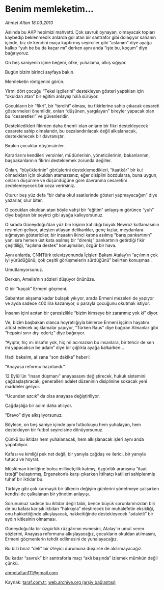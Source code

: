 # Benim memleketim...

*Ahmet Altan 18.03.2010*

<div class="yazi"><p>Aslında bu AKP hepimizi mahvetti. Çok savruk oynayan, olmayacak topları kaybedip beklenmedik anlarda gol atan bir santrafor gibi dolaşıyor sahanın içinde, biz de kendini maça kaptırmış seyirciler gibi “aslanım” diye ayağa kalkıp “yuh be bu da kaçar mı” derken aynı anda “işte bu, koçum” diye bağırıyoruz.</p>
<p>On beş saniyenin içine beğeni, öfke, yuhalama, alkış sığıyor.</p>
<p>Bugün bizim birinci sayfaya bakın.</p>
<p>Memleketin röntgenini görün.</p>
<p>Yirmi dört çocuğu “Tekel işçilerini” destekleyen gösteri yaptıkları için “okuldan atan” bir eğitim anlayışı hâlâ sürüyor.</p>
<p>Çocukların bir “fikri”, bir “tercihi” olması, bu fikirlerine sahip çıkacak cesareti göstermeleri önemlidir, onları “düşünen, yargılayan” bireyler yapacak olan bu “cesaretleri” ve güvenleridir.</p>
<p>Destekledikleri fikirden daha önemli olan onların bir fikri destekleyecek cesarete sahip olmalarıdır, bu cezalandırılacak değil alkışlanacak, desteklenecek bir davranıştır.</p>
<p>Bırakın çocuklar düşünsünler.</p>
<p>Kararlarını kendileri versinler, müdürlerinin, yöneticilerinin, bakanlarının, başbakanlarının fikrini desteklemek zorunda değiller.</p>
<p>Onları, “büyüklerinin” görüşlerini desteklemedikleri, “itaatkâr” bir kul olmadıkları için okuldan atamazsınız; eğer disiplini bozdularsa, buna uygun, onların düşünme ve düşündüğüne göre davranma cesaretini zedelemeyecek bir ceza verirsiniz.</p>
<p>Oturur beş yüz defa “bir daha okul saatlerinde gösteri yapmayacağım” diye yazarlar, olur biter.</p>
<p>O çocukları okuldan atan böyle vahşi bir “eğitim” anlayışını görünce “yuh” diye bağıran bir seyirci gibi ayağa kalkıyorsunuz.</p>
<p>O sırada Güneydoğu’dan yüz bin kişinin katıldığı büyük Newroz kutlamasının resimleri geliyor, ateşten atlayan delikanlılar, genç kızlar, meydanlara sığmayan göstericiler, bir inşaatın ikinci katına asılmış “barış pankartının” yanı sıra hemen üst kata asılmış bir “direniş” pankartının getirdiği fikir çeşitliliği, “açılıma destek” konuşmaları, özgür bir hava.</p>
<p>Aynı anlarda, CNNTürk televizyonunda İçişleri Bakanı Atalay’ın “açılımın çok iyi yürüdüğünü, çok çeşitli görüşmelerin sürdüğünü” belirten konuşması.</p>
<p>Umutlanıyorsunuz.</p>
<p>Derken, Amelia’nın sözleri düşüyor önünüze.</p>
<p>O bir “kaçak” Ermeni göçmeni.</p>
<p>Sabahtan akşama kadar bulaşık yıkıyor, arada Ermeni mezeleri de yapıyor ve ayda sadece 400 lira kazanıyor, o parayla çocuğunu okutmak istiyor.</p>
<p>İnsanın içini acıtan bir çaresizlikle “bizim kimseye bir zararımız yok ki” diyor.</p>
<p>Ve, bizim başbakan olanca hoyratlığıyla binlerce Ermeni işçinin hayatını altüst edecek açıklamalar yapıyor, “Türken Raus” diye bağıran Almanlar gibi “hepsini sınır dışı ederiz” diye bağırıyor.</p>
<p>“Ayıptır, hiç mi insafın yok, hiç mi acımazsın bu insanlara, bir tehcir de sen mi yapacaksın be adam” diye bir çığlıkla ayağa kalkarken...</p>
<p>Hadi bakalım, al sana “son dakika” haberi:</p>
<p>“Anayasa reformu hazırlandı.”</p>
<p>12 Eylül’ün “insan düşmanı” anayasasını değiştirecek, hukuk sistemini çağdaşlaştıracak, generalleri adalet düzeninin disiplinine sokacak yeni maddeler geliyor.</p>
<p>“Ucundan azcık” da olsa anayasa değiştiriliyor.</p>
<p>Çağdaşlığa bir adım daha atılıyor.</p>
<p>“Bravo” diye alkışlıyorsunuz.</p>
<p>Böylece, on beş saniye içinde aynı futbolcuyu hem yuhalayan, hem destekleyen bir futbol seyircisine dönüyorsunuz.</p>
<p>Çünkü bu iktidar hem yuhalanacak, hem alkışlanacak işleri aynı anda yapabiliyor.</p>
<p>Kafası ve kimliği pek net değil, bir yanıyla çağdaş ve ilerici, bir yanıyla tutucu ve hoyrat.</p>
<p>Müslüman kimliğine bolca milliyetçilik katmış, özgürlük aranışına “itaat isteği” bulaştırmış, Ergenekon’a karşı çıkarken İttihatçı katilleri sahiplenmiş tuhaf bir iktidar bu.</p>
<p>Türkiye gibi çok karmaşık bir ülkenin değişim günlerini yönetmeye çalışırken kendisi de çalkalanan bir yönetim anlayışı.</p>
<p>Sorunumuz sadece bu iktidar değil tabii, bence büyük sorunlarımızdan biri de bu kafası karışık iktidarı “hakkıyla” eleştirecek bir muhalefetin eksikliği, onu hakkettiğinde alkışlayacak, hakkettiğinde destekleyecek “adaletli” bir aydın kitlesinin olmaması.</p>
<p>Güneydoğu’da bir özgürlük rüzgârının esmesini, Atalay’ın umut veren sözlerini, Anayasa reformunu alkışlayacağız, çocukların okuldan atılmasını, Ermeni göçmenlerin tehdit edilmesini de yuhalayacağız.</p>
<p>Bu bizi biraz “deli” bir izleyici durumuna düşürse de aldırmayacağız.</p>
<p>Bu kadar “savruk” bir santraforla maçı “aklı başında” izlemek mümkün değil çünkü.</p>
<p><a href="mailto:ahmetaltan111@gmail.com">ahmetaltan111@gmail.com</a></p>
</div>

Kaynak: [taraf.com.tr](http://www.taraf.com.tr:80/makale/10499.htm), [web.archive.org (arşiv bağlantısı)](http://web.archive.org/web/20100322191232/http://www.taraf.com.tr:80/makale/10499.htm)
